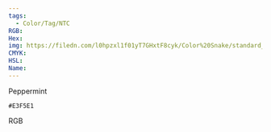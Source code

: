 ```yaml
---
tags:
  - Color/Tag/NTC
RGB:
Hex:
img: https://filedn.com/l0hpzxl1f01yT7GHxtF8cyk/Color%20Snake/standard_csv_to_svg/E3F5E1.svg
CMYK:
HSL:
Name:
---
```

Peppermint
```palette
#E3F5E1
```
RGB
